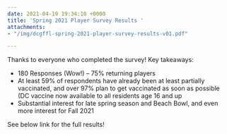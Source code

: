 ```yaml
---
date: 2021-04-19 19:34:10 +0000
title: 'Spring 2021 Player Survey Results '
attachments:
- "/img/dcgffl-spring-2021-player-survey-results-v01.pdf"

---
```

Thanks to everyone who completed the survey! Key takeaways:

* 180 Responses (Wow!) – 75% returning players
* At least 59% of respondents have already been at least partially vaccinated, and over 97% plan to get vaccinated as soon as possible (DC vaccine now available to all residents age 16 and up
* Substantial interest for late spring season and Beach Bowl, and even more interest for Fall 2021

See below link for the full results!